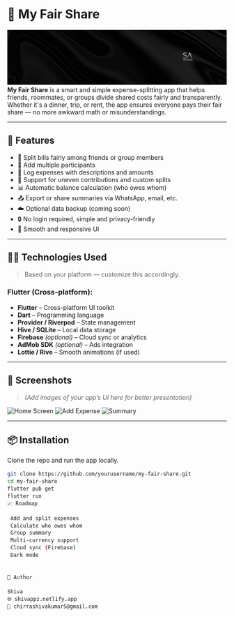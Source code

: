 # 📱 My Fair Share
![Banner](banner.png)
**My Fair Share** is a smart and simple expense-splitting app that helps friends, roommates, or groups divide shared costs fairly and transparently. Whether it's a dinner, trip, or rent, the app ensures everyone pays their fair share — no more awkward math or misunderstandings.

---

## 🚀 Features

- 💸 Split bills fairly among friends or group members
- 🧍 Add multiple participants
- 📝 Log expenses with descriptions and amounts
- 🔁 Support for uneven contributions and custom splits
- 📊 Automatic balance calculation (who owes whom)
- 📤 Export or share summaries via WhatsApp, email, etc.
- ☁️ Optional data backup (coming soon)
- 🔒 No login required, simple and privacy-friendly
- 📱 Smooth and responsive UI

---

## 🧑‍💻 Technologies Used

> Based on your platform — customize this accordingly.

### Flutter (Cross-platform):

- **Flutter** – Cross-platform UI toolkit
- **Dart** – Programming language
- **Provider / Riverpod** – State management
- **Hive / SQLite** – Local data storage
- **Firebase** *(optional)* – Cloud sync or analytics
- **AdMob SDK** *(optional)* – Ads integration
- **Lottie / Rive** – Smooth animations (if used)

---

## 📸 Screenshots

> _(Add images of your app’s UI here for better presentation)_

![Home Screen](screenshots/home.png)
![Add Expense](screenshots/add_expense.png)
![Summary](screenshots/summary.png)

---

## 📦 Installation

Clone the repo and run the app locally.

```bash
git clone https://github.com/yourusername/my-fair-share.git
cd my-fair-share
flutter pub get
flutter run
📈 Roadmap

 Add and split expenses
 Calculate who owes whom
 Group summary
 Multi-currency support
 Cloud sync (Firebase)
 Dark mode


🙌 Author

Shiva
🌐 shivappz.netlify.app
📧 chirrashivakumar5@gmail.com
